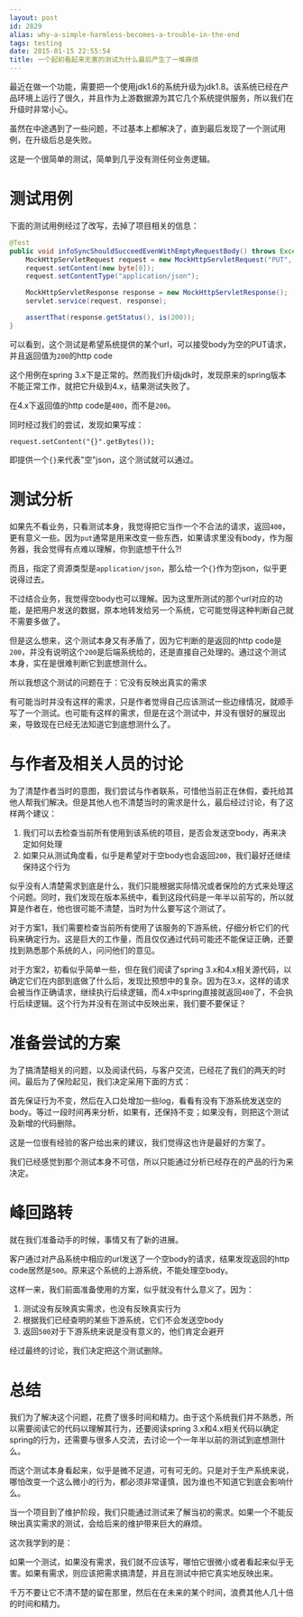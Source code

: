 ```yaml
---
layout: post
id: 2829
alias: why-a-simple-harmless-becomes-a-trouble-in-the-end
tags: testing
date: 2015-01-15 22:55:54
title: 一个起初看起来无害的测试为什么最后产生了一堆麻烦
---
```


最近在做一个功能，需要把一个使用jdk1.6的系统升级为jdk1.8。该系统已经在产品环境上运行了很久，并且作为上游数据源为其它几个系统提供服务，所以我们在升级时非常小心。

虽然在中途遇到了一些问题，不过基本上都解决了，直到最后发现了一个测试用例，在升级后总是失败。

这是一个很简单的测试，简单到几乎没有测任何业务逻辑。

测试用例
=======

下面的测试用例经过了改写，去掉了项目相关的信息：

```java
@Test
public void infoSyncShouldSucceedEvenWithEmptyRequestBody() throws Exception {
    MockHttpServletRequest request = new MockHttpServletRequest("PUT", "/users/info");
    request.setContent(new byte[0]);
    request.setContentType("application/json");

    MockHttpServletResponse response = new MockHttpServletResponse();
    servlet.service(request, response);

    assertThat(response.getStatus(), is(200));
}
```

可以看到，这个测试是希望系统提供的某个url，可以接受body为空的PUT请求，并且返回值为`200`的http code

这个用例在spring 3.x下是正常的。然而我们升级jdk时，发现原来的spring版本不能正常工作，就把它升级到4.x，结果测试失败了。

在4.x下返回值的http code是`400`，而不是`200`。

同时经过我们的尝试，发现如果写成：

```
request.setContent("{}".getBytes());
```

即提供一个`{}`来代表"空"json，这个测试就可以通过。

测试分析
=======

如果先不看业务，只看测试本身，我觉得把它当作一个不合法的请求，返回`400`，更有意义一些。因为`put`通常是用来改变一些东西，如果请求里没有body，作为服务器，我会觉得有点难以理解，你到底想干什么?!

而且，指定了资源类型是`application/json`，那么给一个`{}`作为空json，似乎更说得过去。

不过结合业务，我觉得空body也可以理解。因为这里所测试的那个url对应的功能，是把用户发送的数据，原本地转发给另一个系统，它可能觉得这种判断自己就不需要多做了。

但是这么想来，这个测试本身又有矛盾了，因为它判断的是返回的http code是`200`，并没有说明这个`200`是后端系统给的，还是直接自己处理的。通过这个测试本身，实在是很难判断它到底想测什么。

所以我想这个测试的问题在于：它没有反映出真实的需求

有可能当时并没有这样的需求，只是作者觉得自己应该测试一些边缘情况，就顺手写了一个测试。也可能有这样的需求，但是在这个测试中，并没有很好的展现出来，导致现在已经无法知道它到底想测什么了。

与作者及相关人员的讨论
==================

为了清楚作者当时的意图，我们尝试与作者联系，可惜他当前正在休假，委托给其他人帮我们解决。但是其他人也不清楚当时的需求是什么，最后经过讨论，有了这样两个建议：

1. 我们可以去检查当前所有使用到该系统的项目，是否会发送空body，再来决定如何处理
2. 如果只从测试角度看，似乎是希望对于空body也会返回`200`，我们最好还继续保持这个行为

似乎没有人清楚需求到底是什么，我们只能根据实际情况或者保险的方式来处理这个问题。同时，我们发现在版本系统中，看到这段代码是一年半以前写的，所以就算是作者在，他也很可能不清楚，当时为什么要写这个测试了。

对于方案1，我们需要检查当前所有使用了该服务的下游系统，仔细分析它们的代码来确定行为。这是巨大的工作量，而且仅仅通过代码可能还不能保证正确，还要找到熟悉那个系统的人，问问他们的意见。

对于方案2，初看似乎简单一些，但在我们阅读了spring 3.x和4.x相关源代码，以确定它们在内部到底做了什么后，发现比预想中的复杂。因为在3.x，这样的请求会被当作正确请求，继续执行后续逻辑，而4.x中spring直接就返回`400`了，不会执行后续逻辑。这个行为并没有在测试中反映出来，我们要不要保证？

准备尝试的方案
============

为了搞清楚相关的问题，以及阅读代码，与客户交流，已经花了我们的两天的时间。最后为了保险起见，我们决定采用下面的方式：

首先保证行为不变，然后在入口处增加一些log，看看有没有下游系统发送空的body。等过一段时间再来分析，如果有，还保持不变；如果没有，则把这个测试及新增的代码删除。

这是一位很有经验的客户给出来的建议，我们觉得这也许是最好的方案了。

我们已经感觉到那个测试本身不可信，所以只能通过分析已经存在的产品的行为来决定。

峰回路转
=======

就在我们准备动手的时候，事情又有了新的进展。

客户通过对产品系统中相应的url发送了一个空body的请求，结果发现返回的http code居然是`500`。原来这个系统的上游系统，不能处理空body。

这样一来，我们前面准备使用的方案，似乎就没有什么意义了。因为：

1. 测试没有反映真实需求，也没有反映真实行为
2. 根据我们已经查明的某些下游系统，它们不会发送空body
3. 返回`500`对于下游系统来说是没有意义的，他们肯定会避开

经过最终的讨论，我们决定把这个测试删除。

总结
====

我们为了解决这个问题，花费了很多时间和精力。由于这个系统我们并不熟悉，所以需要阅读它的代码以理解其行为，还要阅读spring 3.x和4.x相关代码以确定spring的行为，还需要与很多人交流，去讨论一个一年半以前的测试到底想测什么。

而这个测试本身看起来，似乎是微不足道，可有可无的。只是对于生产系统来说，哪怕改变一个这么微小的行为，都必须非常谨慎，因为谁也不知道它到底会影响什么。

当一个项目到了维护阶段，我们只能通过测试来了解当初的需求。如果一个不能反映出真实需求的测试，会给后来的维护带来巨大的麻烦。

这次我学到的是：

如果一个测试，如果没有需求，我们就不应该写，哪怕它很微小或者看起来似乎无害。如果有需求，则应该把需求搞清楚，并且在测试中把它真实地反映出来。

千万不要让它不清不楚的留在那里，然后在在未来的某个时间，浪费其他人几十倍的时间和精力。



